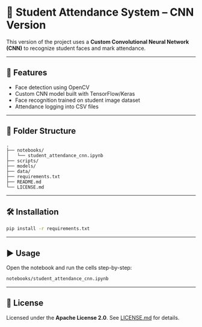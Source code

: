 
# 🧠 Student Attendance System – CNN Version

This version of the project uses a **Custom Convolutional Neural Network (CNN)** to recognize student faces and mark attendance.

---

## 🚀 Features

- Face detection using OpenCV
- Custom CNN model built with TensorFlow/Keras
- Face recognition trained on student image dataset
- Attendance logging into CSV files

---

## 📂 Folder Structure

```
.
├── notebooks/
│   └── student_attendance_cnn.ipynb
├── scripts/
├── models/
├── data/
├── requirements.txt
├── README.md
└── LICENSE.md
```

---

## 🛠 Installation

```bash
pip install -r requirements.txt
```

---

## ▶️ Usage

Open the notebook and run the cells step-by-step:

```bash
notebooks/student_attendance_cnn.ipynb
```

---

## 🧾 License

Licensed under the **Apache License 2.0**. See [LICENSE.md](./LICENSE.md) for details.
